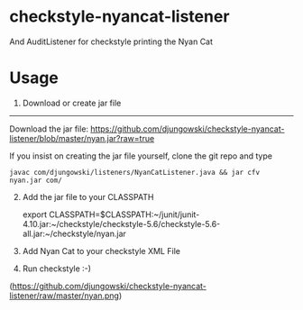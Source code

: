 checkstyle-nyancat-listener
===========================
And AuditListener for checkstyle printing the Nyan Cat


Usage
=====

1. Download or create jar file
------------------------------

Download the jar file: https://github.com/djungowski/checkstyle-nyancat-listener/blob/master/nyan.jar?raw=true

If you insist on creating the jar file yourself, clone the git repo and type

	javac com/djungowski/listeners/NyanCatListener.java && jar cfv nyan.jar com/


2. Add the jar file to your CLASSPATH

	export CLASSPATH=$CLASSPATH:~/junit/junit-4.10.jar:~/checkstyle/checkstyle-5.6/checkstyle-5.6-all.jar:~/checkstyle/nyan.jar

3. Add Nyan Cat to your checkstyle XML File

	<module name="com.djungowski.listeners.NyanCatListener" />

4. Run checkstyle :-)

(https://github.com/djungowski/checkstyle-nyancat-listener/raw/master/nyan.png)